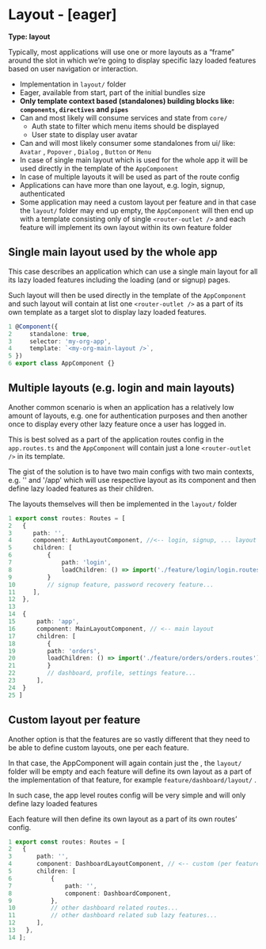 # Layout - [eager]

**Type: layout**

Typically, most applications will use one or more layouts as a “frame” around the slot in which we’re going to display specific lazy loaded features based on user navigation or interaction.

- Implementation in `layout/` folder
- Eager, available from start, part of the initial bundles size
- **Only template context based (standalones) building blocks like: `components`, `directives` and `pipes`**
- Can and most likely will consume services and state from `core/`
  - Auth state to filter which menu items should be displayed
  - User state to display user avatar
- Can and will most likely consumer some standalones from ui/ like: `Avatar` , `Popover` , `Dialog` , `Button` or `Menu`
- In case of single main layout which is used for the whole app it will be used directly in the template of the `AppComponent`
- In case of multiple layouts it will be used as part of the route config
- Applications can have more than one layout, e.g. login, signup, authenticated
- Some application may need a custom layout per feature and in that case the `layout/` folder may end up empty, the `AppComponent` will then end up with a template consisting only of single `<router-outlet />` and each feature will implement its own layout within its own feature folder

## Single main layout used by the whole app

This case describes an application which can use a single main layout for all its lazy loaded features including the loading (and or signup) pages.

Such layout will then be used directly in the template of the `AppComponent` and such layout will contain at list one `<router-outlet />` as a part of its own template as a target slot to display lazy loaded features.

```typescript
1 @Component({
2     standalone: true,
3     selector: 'my-org-app',
4     template: `<my-org-main-layout />`,
5 })
6 export class AppComponent {}
```

## Multiple layouts (e.g. login and main layouts)

Another common scenario is when an application has a relatively low amount of layouts, e.g. one for authentication purposes and then another once to display every other lazy feature once a user has logged in.

This is best solved as a part of the application routes config in the `app.routes.ts` and the `AppComponent` will contain just a lone `<router-outlet />` in its template.

The gist of the solution is to have two main configs with two main contexts, e.g. '' and '/app' which will use respective layout as its component and then define lazy loaded features as their children.

The layouts themselves will then be implemented in the `layout/` folder

```typescript
1 export const routes: Routes = [
2   {
3      path: '',
4      component: AuthLayoutComponent, //<-- login, signup, ... layout
5      children: [
6          {
7              path: 'login',
8              loadChildren: () => import('./feature/login/login.routes')
9          }
10         // signup feature, password recovery feature...
11     ],
12  },
13
14  {
15      path: 'app',
16      component: MainLayoutComponent, // <-- main layout
17      children: [
18         {
19         path: 'orders',
20         loadChildren: () => import('./feature/orders/orders.routes')
21         }
22         // dashboard, profile, settings feature...
23      ],
24  }
25 ]
```

## Custom layout per feature

Another option is that the features are so vastly different that they need to be able to define custom layouts, one per each feature.

In that case, the AppComponent will again contain just the <router-outlet /> , the `layout/` folder will be empty and each feature will define its own layout as a part of the implementation of that feature, for example
`feature/dashboard/layout/` .

In such case, the app level routes config will be very simple and will only define lazy loaded features

Each feature will then define its own layout as a part of its own routes’ config.

```typescript
1 export const routes: Routes = [
2   {
3       path: '',
4       component: DashboardLayoutComponent, // <-- custom (per feature) layout
5       children: [
6           {
7               path: '',
8               component: DashboardComponent,
9           },
10          // other dashboard related routes...
11          // other dashboard related sub lazy features...
12      ],
13   },
14 ];
```
